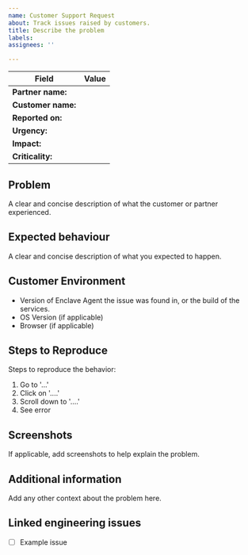 ```yaml
---
name: Customer Support Request
about: Track issues raised by customers.
title: Describe the problem
labels: 
assignees: ''

---
```


Field | Value
--|--
**Partner name:** | 
**Customer name:** | 
**Reported on:** | 
**Urgency:** | 
**Impact:** | 
**Criticality:** | 

## Problem

A clear and concise description of what the customer or partner experienced.

## Expected behaviour

A clear and concise description of what you expected to happen.

## Customer Environment

- Version of Enclave Agent the issue was found in, or the build of the services.
- OS Version (if applicable)
- Browser (if applicable)

## Steps to Reproduce

Steps to reproduce the behavior:
1. Go to '...'
2. Click on '....'
3. Scroll down to '....'
4. See error

## Screenshots

If applicable, add screenshots to help explain the problem.

## Additional information

Add any other context about the problem here.

## Linked engineering issues

- [ ] Example issue
